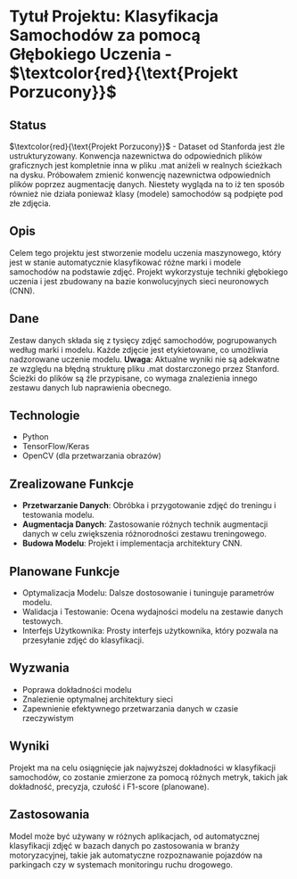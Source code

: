 # Tytuł Projektu: Klasyfikacja Samochodów za pomocą Głębokiego Uczenia - $`\textcolor{red}{\text{Projekt Porzucony}}`$ 

## Status
$`\textcolor{red}{\text{Projekt Porzucony}}`$  - Dataset od Stanforda jest źle ustrukturyzowany. Konwencja nazewnictwa do odpowiednich plików graficznych jest kompletnie inna w pliku .mat aniżeli w realnych ścieżkach na dysku. Próbowałem zmienić konwencję nazewnictwa odpowiednich plików poprzez augmentację danych. Niestety wygląda na to iż ten sposób również nie działa ponieważ klasy (modele) samochodów są podpięte pod złe zdjęcia.

## Opis
Celem tego projektu jest stworzenie modelu uczenia maszynowego, który jest w stanie automatycznie klasyfikować różne marki i modele samochodów na podstawie zdjęć. Projekt wykorzystuje techniki głębokiego uczenia i jest zbudowany na bazie konwolucyjnych sieci neuronowych (CNN).

## Dane
Zestaw danych składa się z tysięcy zdjęć samochodów, pogrupowanych według marki i modelu. Każde zdjęcie jest etykietowane, co umożliwia nadzorowane uczenie modelu. **Uwaga**: Aktualne wyniki nie są adekwatne ze względu na błędną strukturę pliku .mat dostarczonego przez Stanford. Ścieżki do plików są źle przypisane, co wymaga znalezienia innego zestawu danych lub naprawienia obecnego.

## Technologie
- Python
- TensorFlow/Keras
- OpenCV (dla przetwarzania obrazów)

## Zrealizowane Funkcje
- **Przetwarzanie Danych**: Obróbka i przygotowanie zdjęć do treningu i testowania modelu.
- **Augmentacja Danych**: Zastosowanie różnych technik augmentacji danych w celu zwiększenia różnorodności zestawu treningowego.
- **Budowa Modelu**: Projekt i implementacja architektury CNN.

## Planowane Funkcje
- Optymalizacja Modelu: Dalsze dostosowanie i tuninguje parametrów modelu.
- Walidacja i Testowanie: Ocena wydajności modelu na zestawie danych testowych.
- Interfejs Użytkownika: Prosty interfejs użytkownika, który pozwala na przesyłanie zdjęć do klasyfikacji.

## Wyzwania
- Poprawa dokładności modelu
- Znalezienie optymalnej architektury sieci
- Zapewnienie efektywnego przetwarzania danych w czasie rzeczywistym

## Wyniki
Projekt ma na celu osiągnięcie jak najwyższej dokładności w klasyfikacji samochodów, co zostanie zmierzone za pomocą różnych metryk, takich jak dokładność, precyzja, czułość i F1-score (planowane).

## Zastosowania
Model może być używany w różnych aplikacjach, od automatycznej klasyfikacji zdjęć w bazach danych po zastosowania w branży motoryzacyjnej, takie jak automatyczne rozpoznawanie pojazdów na parkingach czy w systemach monitoringu ruchu drogowego.
